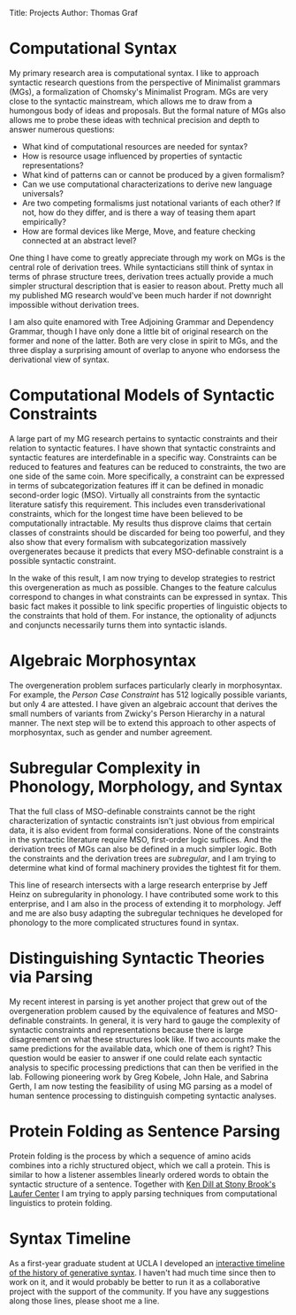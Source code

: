 Title: Projects
Author: Thomas Graf

# Computational Syntax

My primary research area is computational syntax.
I like to approach syntactic research questions from the perspective of Minimalist grammars (MGs), a formalization of Chomsky's Minimalist Program.
MGs are very close to the syntactic mainstream, which allows me to draw from a humongous body of ideas and proposals.
But the formal nature of MGs also allows me to probe these ideas with technical precision and depth to answer numerous questions:

- What kind of computational resources are needed for syntax?
- How is resource usage influenced by properties of syntactic representations?
- What kind of patterns can or cannot be produced by a given formalism?
- Can we use computational characterizations to derive new language universals?
- Are two competing formalisms just notational variants of each other? If not, how do they differ, and is there a way of teasing them apart empirically?
- How are formal devices like Merge, Move, and feature checking connected at an abstract level?

One thing I have come to greatly appreciate through my work on MGs is the central role of derivation trees.
While syntacticians still think of syntax in terms of phrase structure trees, derivation trees actually provide a much simpler structural description that is easier to reason about.
Pretty much all my published MG research would've been much harder if not downright impossible without derivation trees.

I am also quite enamored with Tree Adjoining Grammar and Dependency Grammar, though I have only done a little bit of original research on the former and none of the latter.
Both are very close in spirit to MGs, and the three display a surprising amount of overlap to anyone who endorsess the derivational view of syntax.


# Computational Models of Syntactic Constraints

A large part of my MG research pertains to syntactic constraints and their relation to syntactic features.
I have shown that syntactic constraints and syntactic features are interdefinable in a specific way.
Constraints can be reduced to features and features can be reduced to constraints, the two are one side of the same coin.
More specifically, a constraint can be expressed in terms of subcategorization features iff it can be defined in monadic second-order logic (MSO).
Virtually all constraints from the syntactic literature satisfy this requirement.
This includes even transderivational constraints, which for the longest time have been believed to be computationally intractable.
My results thus disprove claims that certain classes of constraints should be discarded for being too powerful, and they also show that every formalism with subcategorization massively overgenerates because it predicts that every MSO-definable constraint is a possible syntactic constraint.

In the wake of this result, I am now trying to develop strategies to restrict this overgeneration as much as possible.
Changes to the feature calculus correspond to changes in what constraints can be expressed in syntax.
This basic fact makes it possible to link specific properties of linguistic objects to the constraints that hold of them.
For instance, the optionality of adjuncts and conjuncts necessarily turns them into syntactic islands.


# Algebraic Morphosyntax

The overgeneration problem surfaces particularly clearly in morphosyntax.
For example, the *Person Case Constraint* has 512 logically possible variants, but only 4 are attested.
I have given an algebraic account that derives the small numbers of variants from Zwicky's Person Hierarchy in a natural manner.
The next step will be to extend this approach to other aspects of morphosyntax, such as gender and number agreement.


# Subregular Complexity in Phonology, Morphology, and Syntax

That the full class of MSO-definable constraints cannot be the right characterization of syntactic constraints isn't just obvious from empirical data, it is also evident from formal considerations.
None of the constraints in the syntactic literature require MSO, first-order logic suffices.
And the derivation trees of MGs can also be defined in a much simpler logic.
Both the constraints and the derivation trees are *subregular*, and I am trying to determine what kind of formal machinery provides the tightest fit for them.

This line of research intersects with a large research enterprise by Jeff Heinz on subregularity in phonology.
I have contributed some work to this enterprise, and I am also in the process of extending it to morphology.
Jeff and me are also busy adapting the subregular techniques he developed for phonology to the more complicated structures found in syntax.


# Distinguishing Syntactic Theories via Parsing

My recent interest in parsing is yet another project that grew out of the overgeneration problem caused by the equivalence of features and MSO-definable constraints.
In general, it is very hard to gauge the complexity of syntactic constraints and representations because there is large disagreement on what these structures look like.
If two accounts make the same predictions for the available data, which one of them is right?
This question would be easier to answer if one could relate each syntactic analysis to specific processing predictions that can then be verified in the lab.
Following pioneering work by Greg Kobele, John Hale, and Sabrina Gerth, I am now testing the feasibility of using MG parsing as a model of human sentence processing to distinguish competing syntactic analyses.


# Protein Folding as Sentence Parsing

Protein folding is the process by which a sequence of amino acids combines into a richly structured object, which we call a protein. 
This is similar to how a listener assembles linearly ordered words to obtain the syntactic structure of a sentence.
Together with [Ken Dill at Stony Brook's Laufer Center](http://dillgroup.stonybrook.edu/) I am trying to apply parsing techniques from computational linguistics to protein folding.


# Syntax Timeline

As a first-year graduate student at UCLA I developed an [interactive timeline of the history of generative syntax]({filename}/timeline/main.html).
I haven't had much time since then to work on it, and it would probably be better to run it as a collaborative project with the support of the community.
If you have any suggestions along those lines, please shoot me a line.
